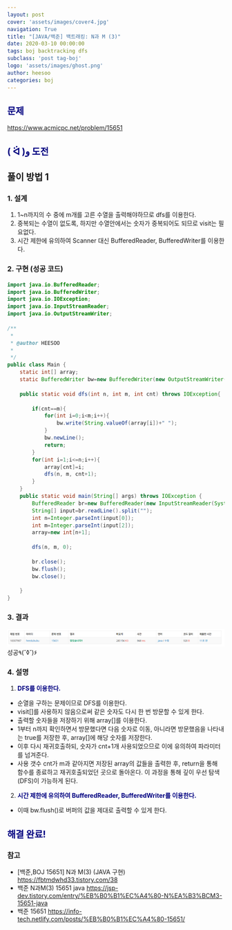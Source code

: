 ```yaml
---
layout: post
cover: 'assets/images/cover4.jpg'
navigation: True
title: "[JAVA/백준] 백트래킹: N과 M (3)"
date: 2020-03-10 00:00:00
tags: boj backtracking dfs
subclass: 'post tag-boj'
logo: 'assets/images/ghost.png'
author: heesoo
categories: boj
---
```

## <span style="color:navy">문제</span>
<https://www.acmicpc.net/problem/15651>

## <span style="color:navy">( ᐛ )و 도전</span>

## 풀이 방법 1

### 1. 설계
1. 1~n까지의 수 중에 m개를 고른 수열을 출력해야하므로 dfs를 이용한다.
2. 중복되는 수열이 없도록, 하지만 수열안에서는 숫자가 중복되어도 되므로 visit는 필요없다.
3. 시간 제한에 유의하여 Scanner 대신 BufferedReader, BufferedWriter를 이용한다.

### 2. 구현 (성공 코드)
```java
import java.io.BufferedReader;
import java.io.BufferedWriter;
import java.io.IOException;
import java.io.InputStreamReader;
import java.io.OutputStreamWriter;

/**
 * 
 * @author HEESOO
 *
 */
public class Main {
	static int[] array;
	static BufferedWriter bw=new BufferedWriter(new OutputStreamWriter(System.out));
	
	public static void dfs(int n, int m, int cnt) throws IOException{
		
		if(cnt==m){
			for(int i=0;i<m;i++){
				bw.write(String.valueOf(array[i])+" ");
			}
			bw.newLine();
			return;
		}
		for(int i=1;i<=n;i++){
			array[cnt]=i;
			dfs(n, m, cnt+1);
		}
	}
	public static void main(String[] args) throws IOException {
		BufferedReader br=new BufferedReader(new InputStreamReader(System.in));
		String[] input=br.readLine().split("");
		int n=Integer.parseInt(input[0]);
		int m=Integer.parseInt(input[2]);
		array=new int[n+1];
		
		dfs(n, m, 0);
		
		br.close();
		bw.flush();
		bw.close();
		
	}
}
 ```

### 3. 결과
![실행결과](./assets/images/200310_3.PNG)
성공٩(˘◊˘)۶

### 4. 설명
1. **<span style="color:navy">DFS를 이용한다.</span>**
- 순열을 구하는 문제이므로 DFS를 이용한다.
- visit[]를 사용하지 않음으로써 같은 숫자도 다시 한 번 방문할 수 있게 한다.
- 출력할 숫자들을 저장하기 위해 array[]를 이용한다.
- 1부터 n까지 확인하면서 방문했다면 다음 숫자로 이동, 아니라면 방문했음을 나타내는 true를 저장한 후, array[]에 해당 숫자를 저장한다. 
- 이후 다시 재귀호출하되, 숫자가 cnt+1개 사용되었으므로 이에 유의하여 파라미터를 넘겨준다.
- 사용 갯수 cnt가 m과 같아지면 저장된 array의 값들을 출력한 후, return을 통해 함수를 종료하고 재귀호출되었던 곳으로 돌아온다. 이 과정을 통해 깊이 우선 탐색(DFS)이 가능하게 된다.

2. **<span style="color:navy">시간 제한에 유의하여 BufferedReader, BufferedWriter를 이용한다.</span>**
- 이때 bw.flush()로 버퍼의 값을 제대로 출력할 수 있게 한다.

## <span style="color:navy">해결 완료!</span>

### 참고
- [백준,BOJ 15651] N과 M(3) (JAVA 구현) <https://fbtmdwhd33.tistory.com/38>
- 백준 N과M(3) 15651 java <https://jsp-dev.tistory.com/entry/%EB%B0%B1%EC%A4%80-N%EA%B3%BCM3-15651-java>
- 백준 15651 <https://info-tech.netlify.com/posts/%EB%B0%B1%EC%A4%80-15651/>
